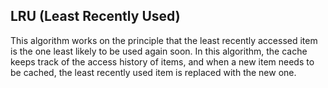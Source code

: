 ## LRU (Least Recently Used)

This algorithm works on the principle that the least recently accessed item is the one least likely to be used again soon.
In this algorithm, the cache keeps track of the access history of items, and when a new item needs to be cached, the least recently used item is replaced with the new one.

